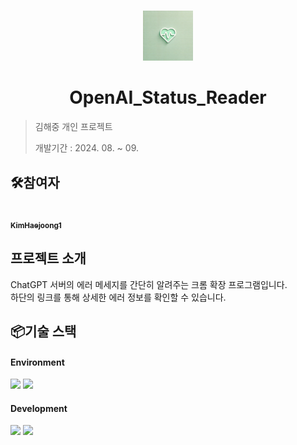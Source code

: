 #

<div align="center">
<img src="title.png" width="80 alt=""/>
</div>

# <div align="center">OpenAI_Status_Reader</div>

> 김해중 개인 프로젝트
>
> 개발기간 : 2024. 08. ~ 09.

## 🛠️참여자

<td align="center">
<a href="https://github.com/KimHaejoong1">
<img src="https://avatars.githubusercontent.com/u/128127416?v=4" width="80" alt=""/>
<br />
<sub><b>KimHaejoong1</b></sub>
</a>
<br />
</td>

## 프로젝트 소개

<div>ChatGPT 서버의 에러 메세지를 간단히 알려주는 크롬 확장 프로그램입니다.</div>
<div>하단의 링크를 통해 상세한 에러 정보를 확인할 수 있습니다.</div>

## 📦기술 스택

#### Environment

<img src="https://img.shields.io/badge/visual_studio_code-007ACC?style=for-the-badge&logo=visualstudiocode&logoColor=white"> <img src="https://img.shields.io/badge/github-181717?style=for-the-badge&logo=github&logoColor=white">

#### Development

<img src="https://img.shields.io/badge/html5-E34F26?style=for-the-badge&logo=html5&logoColor=white"> <img src="https://img.shields.io/badge/javascript-F7DF1E?style=for-the-badge&logo=javascript&logoColor=white">
